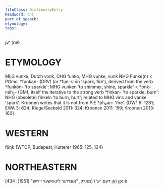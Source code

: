 ```yaml
---
fileClass: DictionaryEntry
headword: פֿונק
part_of_speech: 
etymology: 
tags: 
---
```

פֿונק
־ען

ETYMOLOGY
===========
MLG vunke, Dutch vonk, OHG funko, MHG vunke, vunk NHG Funke(n) < PGmc. *funkan- (DRV) (or *fun-k-ōn 'spark, fire'), derived from the verb *funkōn- 'to sparkle': MHG vunken 'to shimmer, shine, sparkle' < *pnk-néh₂- (GM); itself the iterative to the strong verb *finkan- 'to sparkle, burn': NHG (obsolete) finkeln 'to burn, hurt'; related to MHG vinc and vanke 'spark'.
Kroonen writes that it is not from PIE *ph₂un- 'fire'.
{DW² 9: 1281; EWA 3: 624; Kluge/Seebold 2011: 324; Kroonen 2011: 159; Kroonen 2013: 160}

WESTERN
========

füŋk {WTCP, Budapest, Hutterer 1965: 125, 134}

NORTHEASTERN
==============

פֿונקן (אָן דעם ־ע־) 
[מאַרק, "אונדזער ליטווישער ייִדיש" (1951): 434]